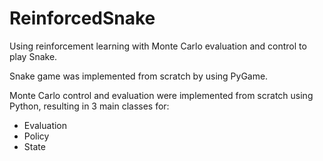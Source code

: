 # ReinforcedSnake

Using reinforcement learning with Monte Carlo evaluation and control to play Snake.

Snake game was implemented from scratch by using PyGame.

Monte Carlo control and evaluation were implemented from scratch using Python, resulting in 3 main classes for:
- Evaluation
- Policy
- State
